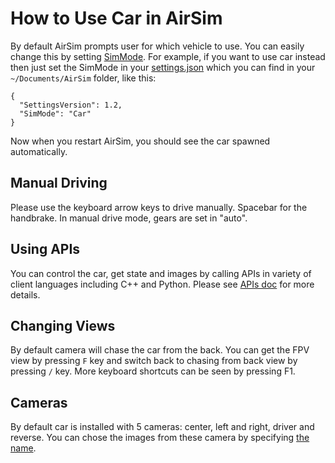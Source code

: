 # How to Use Car in AirSim

By default AirSim prompts user for which vehicle to use. You can easily change this by setting [SimMode](settings.md#SimMode). For example, if you want to use car instead then just set the SimMode in your [settings.json](settings.md) which you can find in your `~/Documents/AirSim` folder, like this:

```
{
  "SettingsVersion": 1.2,
  "SimMode": "Car"
}
```

Now when you restart AirSim, you should see the car spawned automatically.

## Manual Driving 
Please use the keyboard arrow keys to drive manually. Spacebar for the handbrake. In manual drive mode, gears are set in "auto".

## Using APIs
You can control the car, get state and images by calling APIs in variety of client languages including C++ and Python. Please see [APIs doc](apis.md) for more details.

## Changing Views
By default camera will chase the car from the back. You can get the FPV view by pressing `F` key and switch back to chasing from back view by pressing `/` key. More keyboard shortcuts can be seen by pressing F1.

## Cameras
By default car is installed with 5 cameras: center, left and right, driver and reverse. You can chose the images from these camera by specifying [the name](image_apis.md#available_cameras).
